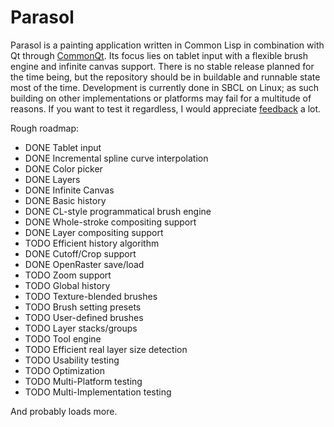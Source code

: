 Parasol
=======

Parasol is a painting application written in Common Lisp in combination with Qt through [CommonQt](http://common-lisp.net/project/commonqt/). Its focus lies on tablet input with a flexible brush engine and infinite canvas support. There is no stable release planned for the time being, but the repository should be in buildable and runnable state most of the time. Development is currently done in SBCL on Linux; as such building on other implementations or platforms may fail for a multitude of reasons. If you want to test it regardless, I would appreciate [feedback](https://github.com/Shinmera/parasol/issues) a lot.

Rough roadmap:

 * DONE Tablet input
 * DONE Incremental spline curve interpolation
 * DONE Color picker
 * DONE Layers
 * DONE Infinite Canvas
 * DONE Basic history
 * DONE CL-style programmatical brush engine
 * DONE Whole-stroke compositing support
 * DONE Layer compositing support
 * TODO Efficient history algorithm
 * DONE Cutoff/Crop support
 * DONE OpenRaster save/load
 * TODO Zoom support
 * TODO Global history
 * TODO Texture-blended brushes
 * TODO Brush setting presets
 * TODO User-defined brushes
 * TODO Layer stacks/groups
 * TODO Tool engine
 * TODO Efficient real layer size detection
 * TODO Usability testing
 * TODO Optimization
 * TODO Multi-Platform testing
 * TODO Multi-Implementation testing
 
And probably loads more.

